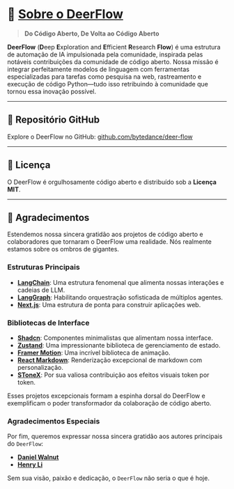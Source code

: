 # 🦌 [Sobre o DeerFlow](https://github.com/bytedance/deer-flow)

> **Do Código Aberto, De Volta ao Código Aberto**

**DeerFlow** (**D**eep **E**xploration and **E**fficient **R**esearch **Flow**) é uma estrutura de automação de IA impulsionada pela comunidade, inspirada pelas notáveis contribuições da comunidade de código aberto. Nossa missão é integrar perfeitamente modelos de linguagem com ferramentas especializadas para tarefas como pesquisa na web, rastreamento e execução de código Python—tudo isso retribuindo à comunidade que tornou essa inovação possível.

---

## 🌟 Repositório GitHub

Explore o DeerFlow no GitHub: [github.com/bytedance/deer-flow](https://github.com/bytedance/deer-flow)

---

## 📜 Licença

O DeerFlow é orgulhosamente código aberto e distribuído sob a **Licença MIT**.

---

## 🙌 Agradecimentos

Estendemos nossa sincera gratidão aos projetos de código aberto e colaboradores que tornaram o DeerFlow uma realidade. Nós realmente estamos sobre os ombros de gigantes.

### Estruturas Principais
- **[LangChain](https://github.com/langchain-ai/langchain)**: Uma estrutura fenomenal que alimenta nossas interações e cadeias de LLM.
- **[LangGraph](https://github.com/langchain-ai/langgraph)**: Habilitando orquestração sofisticada de múltiplos agentes.
- **[Next.js](https://nextjs.org/)**: Uma estrutura de ponta para construir aplicações web.

### Bibliotecas de Interface
- **[Shadcn](https://ui.shadcn.com/)**: Componentes minimalistas que alimentam nossa interface.
- **[Zustand](https://zustand.docs.pmnd.rs/)**: Uma impressionante biblioteca de gerenciamento de estado.
- **[Framer Motion](https://www.framer.com/motion/)**: Uma incrível biblioteca de animação.
- **[React Markdown](https://www.npmjs.com/package/react-markdown)**: Renderização excepcional de markdown com personalização.
- **[SToneX](https://github.com/stonexer)**: Por sua valiosa contribuição aos efeitos visuais token por token.

Esses projetos excepcionais formam a espinha dorsal do DeerFlow e exemplificam o poder transformador da colaboração de código aberto.

### Agradecimentos Especiais
Por fim, queremos expressar nossa sincera gratidão aos autores principais do `DeerFlow`:

- **[Daniel Walnut](https://github.com/hetaoBackend/)**
- **[Henry Li](https://github.com/magiccube/)**

Sem sua visão, paixão e dedicação, o `DeerFlow` não seria o que é hoje.
